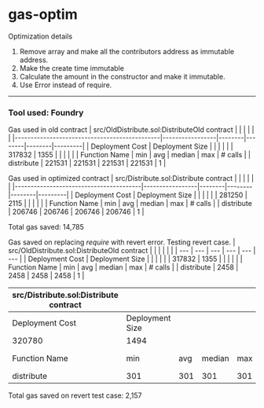 # gas-optim
Optimization details

1. Remove array and make all the contributors address as immutable address.
2. Make the create time immutable
3. Calculate the amount in the constructor and make it immutable.
4. Use Error instead of require.

<hr>

### Tool used: Foundry

Gas used in old contract
| src/OldDistribute.sol:DistributeOld contract |                 |        |        |        |         |
|----------------------------------------------|-----------------|--------|--------|--------|---------|
| Deployment Cost                              | Deployment Size |        |        |        |         |
| 317832                                       | 1355            |        |        |        |         |
| Function Name                                | min             | avg    | median | max    | # calls |
| distribute                                   | 221531          | 221531 | 221531 | 221531 | 1       |

Gas used in optimized contract
| src/Distribute.sol:Distribute contract |                 |        |        |        |         |
|----------------------------------------|-----------------|--------|--------|--------|---------|
| Deployment Cost                        | Deployment Size |        |        |        |         |
| 281250                                 | 2115            |        |        |        |         |
| Function Name                          | min             | avg    | median | max    | # calls |
| distribute                             | 206746          | 206746 | 206746 | 206746 | 1       |

Total gas saved: 14,785



Gas saved on replacing *require* with revert error. Testing revert case.
| src/OldDistribute.sol:DistributeOld contract |  |  |  |  |  |
| --- | --- | --- | --- | --- | --- |
| Deployment Cost | Deployment Size |  |  |  |  |
| 317832 | 1355 |  |  |  |  |
| Function Name | min | avg | median | max | # calls |
| distribute | 2458 | 2458 | 2458 | 2458 | 1 |


| src/Distribute.sol:Distribute contract |  |  |  |  |  |
| --- | --- | --- | --- | --- | --- |
| Deployment Cost | Deployment Size |  |  |  |  |
| 320780 | 1494 |  |  |  |  |
| Function Name | min | avg | median | max | # calls |
| distribute | 301 | 301 | 301 | 301 | 1 |

Total gas saved on revert test case: 2,157
